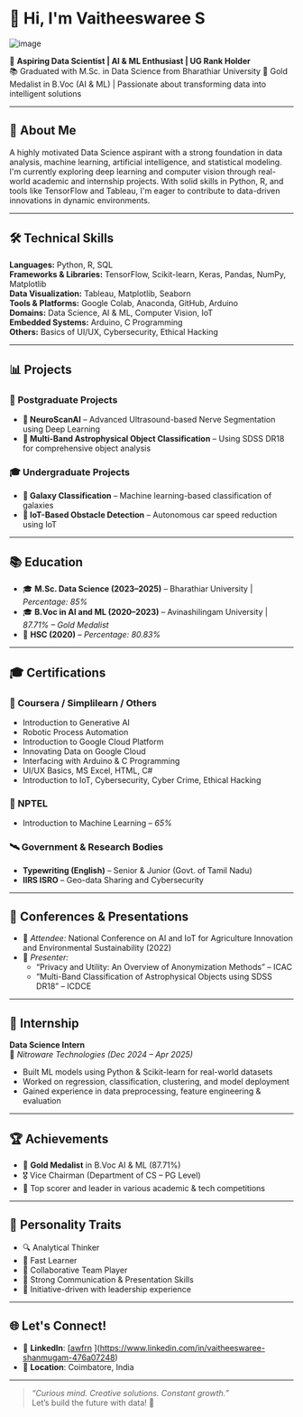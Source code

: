 # 👋 Hi, I'm Vaitheeswaree S 

![image](https://github.com/user-attachments/assets/b6b092be-ec4a-4d6c-aebd-e53e5170567b)

🎯 **Aspiring Data Scientist | AI & ML Enthusiast | UG Rank Holder**  
📚 Graduated with M.Sc. in Data Science from Bharathiar University
🏅 Gold Medalist in B.Voc (AI & ML) | Passionate about transforming data into intelligent solutions  

---

## 💼 About Me  
A highly motivated Data Science aspirant with a strong foundation in data analysis, machine learning, artificial intelligence, and statistical modeling. I'm currently exploring deep learning and computer vision through real-world academic and internship projects. With solid skills in Python, R, and tools like TensorFlow and Tableau, I'm eager to contribute to data-driven innovations in dynamic environments.

---

## 🛠️ Technical Skills  

**Languages:** Python, R, SQL  
**Frameworks & Libraries:** TensorFlow, Scikit-learn, Keras, Pandas, NumPy, Matplotlib  
**Data Visualization:** Tableau, Matplotlib, Seaborn  
**Tools & Platforms:** Google Colab, Anaconda, GitHub, Arduino  
**Domains:** Data Science, AI & ML, Computer Vision, IoT  
**Embedded Systems:** Arduino, C Programming  
**Others:** Basics of UI/UX, Cybersecurity, Ethical Hacking

---

## 📊 Projects

### 🧠 Postgraduate Projects
- **🧠 NeuroScanAI** – Advanced Ultrasound-based Nerve Segmentation using Deep Learning  
- **🌌 Multi-Band Astrophysical Object Classification** – Using SDSS DR18 for comprehensive object analysis  

### 🎓 Undergraduate Projects  
- **🌠 Galaxy Classification** – Machine learning-based classification of galaxies  
- **🚗 IoT-Based Obstacle Detection** – Autonomous car speed reduction using IoT  

---

## 📚 Education  

- 🎓 **M.Sc. Data Science (2023–2025)** – Bharathiar University | *Percentage: 85%*  
- 🎓 **B.Voc in AI and ML (2020–2023)** – Avinashilingam University | *87.71% – Gold Medalist*  
- 📖 **HSC (2020)** – *Percentage: 80.83%*

---

## 🎓 Certifications

### 📘 Coursera / Simplilearn / Others
- Introduction to Generative AI  
- Robotic Process Automation  
- Introduction to Google Cloud Platform  
- Innovating Data on Google Cloud  
- Interfacing with Arduino & C Programming  
- UI/UX Basics, MS Excel, HTML, C#  
- Introduction to IoT, Cybersecurity, Cyber Crime, Ethical Hacking  

### 📗 NPTEL
- Introduction to Machine Learning – *65%*

### 🛰️ Government & Research Bodies
- **Typewriting (English)** – Senior & Junior (Govt. of Tamil Nadu)  
- **IIRS ISRO** – Geo-data Sharing and Cybersecurity  

---

## 📢 Conferences & Presentations  

- 🎤 *Attendee:* National Conference on AI and IoT for Agriculture Innovation and Environmental Sustainability (2022)  
- 📝 *Presenter:*  
  - “Privacy and Utility: An Overview of Anonymization Methods” – ICAC  
  - “Multi-Band Classification of Astrophysical Objects using SDSS DR18” – ICDCE  

---

## 🧪 Internship  

**Data Science Intern**  
📍 *Nitroware Technologies (Dec 2024 – Apr 2025)*  
- Built ML models using Python & Scikit-learn for real-world datasets  
- Worked on regression, classification, clustering, and model deployment  
- Gained experience in data preprocessing, feature engineering & evaluation  

---

## 🏆 Achievements  

- 🥇 **Gold Medalist** in B.Voc AI & ML (87.71%)  
- 🎖️ Vice Chairman (Department of CS – PG Level)  
- 🌟 Top scorer and leader in various academic & tech competitions  

---

## 🧬 Personality Traits  

- 🔍 Analytical Thinker  
- 🚀 Fast Learner  
- 🤝 Collaborative Team Player  
- 💬 Strong Communication & Presentation Skills  
- 🧠 Initiative-driven with leadership experience  

---

## 🌐 Let's Connect!

- 💼 **LinkedIn**: [[awfrn](https://linkedin.com/in/awfrn) ](https://www.linkedin.com/in/vaitheeswaree-shanmugam-476a07248) 
- 📍 **Location**: Coimbatore, India  


---

> *“Curious mind. Creative solutions. Constant growth.”*  
> Let’s build the future with data! 🚀
